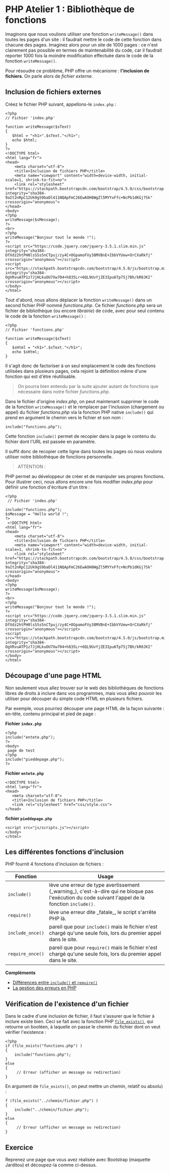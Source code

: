# PHP Atelier 1 : Bibliothèque de fonctions

Imaginons que nous voulions utiliser une fonction `writeMessage()` dans toutes les pages d'un site : il faudrait mettre le code de cette fonction dans chacune des pages. Imaginez alors pour un site de 1000 pages : ce n'est clairement pas possible en termes de maintenabilité du code, car il faudrait reporter 1000 fois la moindre modification effectuée dans le code de la fonction `writeMessage()`. 

Pour résoudre ce problème, PHP offre un mécanisme : **l'inclusion de fichiers**. On parle alors de _fichier externe_. 

## Inclusion de fichiers externes

Créez le fichier PHP suivant, appellons-le `index.php` :

	<?php
    // Fichier 'index.php'

    function writeMessage($sText) 
    {
	   $html = "<h1>".$sText."</h1>";
	   echo $html;
	}  
    ?>
    <!DOCTYPE html>
	<html lang="fr">
    <head>
	    <meta charset="utf-8">
    	<title>Inclusion de fichiers PHP</title>           
        <meta name="viewport" content="width=device-width, initial-scale=1, shrink-to-fit=no">           
        <link rel="stylesheet" href="https://stackpath.bootstrapcdn.com/bootstrap/4.5.0/css/bootstrap.min.css" integrity="sha384-9aIt2nRpC12Uk9gS9baDl411NQApFmC26EwAOH8WgZl5MYYxFfc+NcPb1dKGj7Sk" crossorigin="anonymous">    
    </head>
	<body> 
	<?php 
	writeMessage($sMessage); 
	?>
	<br>
	<?php 
	writeMessage("Bonjour tout le monde !"); 
	?>    
    <script src="https://code.jquery.com/jquery-3.5.1.slim.min.js" integrity="sha384-DfXdz2htPH0lsSSs5nCTpuj/zy4C+OGpamoFVy38MVBnE+IbbVYUew+OrCXaRkfj" crossorigin="anonymous"></script>
    <script src="https://stackpath.bootstrapcdn.com/bootstrap/4.5.0/js/bootstrap.min.js" integrity="sha384-OgVRvuATP1z7JjHLkuOU7Xw704+h835Lr+6QL9UvYjZE3Ipu6Tp75j7Bh/kR0JKI" crossorigin="anonymous"></script> 
	</body>
	</html>

Tout d'abord, nous allons déplacer la fonction `writeMessage()` dans un second fichier PHP nommé _functions.php_. Ce fichier _functions.php_ sera un fichier de bibliothèque (ou encore _librairie_) de code, avec pour seul contenu le code de la fonction `writeMessage()` : 

	<?php
    // Fichier 'functions.php'

    function writeMessage($sText) 
    {
	   $sHtml = "<h1>".$sText."</h1>";
	   echo $sHtml;
	}  

Il s'agit donc de factoriser à un seul emplacement le code des fonctions utilisées dans plusieurs pages, cela rejoint la définition même d'une fonction qui est d'être réutilisable. 

> On pourra bien entendu par la suite ajouter autant de fonctions que nécessaire dans notre fichier _functions.php_.   
	
Dans le fichier d'origine _index.php_, on peut maintenant supprimer le code de la fonction `writeMessage()` et le remplacer par l'inclusion (chargement ou appel) du fichier _functions.php_ via la fonction PHP native `include()` qui prend en argument le chemin vers le fichier et son nom : 

	include("functions.php");  

Cette fonction `include()` permet de recopier dans la page le contenu du fichier dont l'URL est passée en paramètre. 

Il suffit donc de recopier cette ligne dans toutes les pages où nous voulons utiliser notre bibliothèque de fonctions personnelle. 

> ATTENTION : 

PHP permet au développeur de créer et de manipuler ses propres fonctions. Pour illustrer ceci, nous allons encore une fois modifier _index.php_ pour définir une fonction d'écriture d'un titre :

	<?php
     // Fichier 'index.php'

	include("functions.php"); 
	$sMessage = "Hello world !";
	?>
	 <!DOCTYPE html>
	<html lang="fr">
    <head>
	    <meta charset="utf-8">
    	<title>Inclusion de fichiers PHP</title>           
        <meta name="viewport" content="width=device-width, initial-scale=1, shrink-to-fit=no">           
        <link rel="stylesheet" href="https://stackpath.bootstrapcdn.com/bootstrap/4.5.0/css/bootstrap.min.css" integrity="sha384-9aIt2nRpC12Uk9gS9baDl411NQApFmC26EwAOH8WgZl5MYYxFfc+NcPb1dKGj7Sk" crossorigin="anonymous">    
    </head>
	<body> 
	<?php 
	writeMessage($sMessage); 
	?>
	<br>
	<?php 
	writeMessage("Bonjour tout le monde !"); 
	?>
	<script src="https://code.jquery.com/jquery-3.5.1.slim.min.js" integrity="sha384-DfXdz2htPH0lsSSs5nCTpuj/zy4C+OGpamoFVy38MVBnE+IbbVYUew+OrCXaRkfj" crossorigin="anonymous"></script>
    <script src="https://stackpath.bootstrapcdn.com/bootstrap/4.5.0/js/bootstrap.min.js" integrity="sha384-OgVRvuATP1z7JjHLkuOU7Xw704+h835Lr+6QL9UvYjZE3Ipu6Tp75j7Bh/kR0JKI" crossorigin="anonymous"></script> 
	</body>
	</html>

## Découpage d'une page HTML

Non seulement vous allez trouver sur le web des bibliothèques de fonctions libres de droits à inclure dans vos programmes, mais vous allez pouvoir les utiliser pour découper du simple code HTML en plusieurs fichiers. 
 
Par exemple, vous pourriez découper une page HTML de la façon suivante : en-tête, contenu principal et pied de page : 

**Fichier `index.php`**

	<?php
	include("entete.php");
    ?>
	<body>
	 page de test
	<?php
    include("pieddepage.php");
    ?>

**Fichier `entete.php`**

	<!DOCTYPE html>
	<html lang="fr">
	<head>
	   <meta charset="utf-8">
	   <title>Inclusion de fichiers PHP</title>
	   <link rel="stylesheet" href="css/style.css">
	</head>

**fichier `pieddepage.php`**

	<script src="js/scripts.js"></script>
    </body>
	</html>

## Les différentes fonctions d'inclusion

PHP fournit 4 fonctions d'inclusion de fichiers : 

<table>
<thead>
<tr>
<th>Fonction</th>
<th>Usage</th>
</tr>
</thead>
<tbody>
<tr>
<td><code>include()</code></td>
<td>lève une erreur de type avertissement (_warning_), c'est-à-dire qui ne bloque pas l'exécution du code suivant l'appel de la fonction <code>include()<code>.</td>
</tr>
<tr>
<td><code>require()</code></td>
<td>lève une erreur dite _fatale_, le script s'arrête PHP là.</td>
</tr>
<tr>
<td><code>include_once()</code></td>
<td> pareil que pour <code>include()</code> mais le fichier n'est chargé qu'une seule fois, lors du premier appel dans le site.</td>
</tr>
<tr>
<td><code>require_once()</code></td>
<td>pareil que pour <code>require()</code> mais le fichier n'est chargé qu'une seule fois, lors du premier appel dans le site.</td>
</tr>
</tbody>
</table>

**Compléments**

* [Différences entre `include()` et `require()`](https://paulund.developpez.com/tutoriels/php/differences-include-require)
* [La gestion des erreurs en PHP](http://dahadjadj.free.fr/coursphp/support_cours_php_fichiers/erreurs_niveau.htm)

## Vérification de l'existence d'un fichier

Dans le cadre d'une inclusion de fichier, il faut s'assurer que le fichier à inclure existe bien. Ceci se fait avec la fonction PHP [`file_exists()`](http://php.net/manual/fr/function.file-exists.php), qui retourne un booléen, à laquelle on passe le chemin du fichier dont on veut vérifier l'existence :

	<?php
    if (file_exists("functions.php") ) 
    {
        include("functions.php");
    } 
    else 
    {
         // Erreur (afficher un message ou redirection)
    } 

En argument de `file_exists()`, on peut mettre un chemin, relatif ou absolu) :     

    f (file_exists("../chemin/fichier.php") ) 
    {
        include("../chemin/fichier.php");
    } 
    else 
    {
         // Erreur (afficher un message ou redirection)
    } 
    
## Exercice

Reprenez une page que vous avez réalisée avec Bootstrap (maquette Jarditou) et découpez-la comme ci-dessus.

<br><br><br><br>